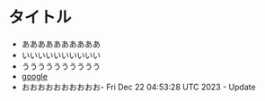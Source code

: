 # タイトル
- ああああああああああ
- いいいいいいいいいい
- うううううううううう
- [google](https://wwww.google.com)
- おおおおおおおおおお- Fri Dec 22 04:53:28 UTC 2023 - Update
